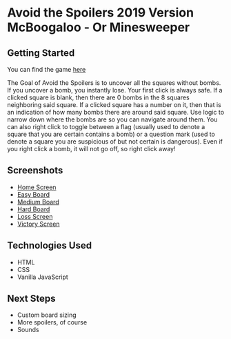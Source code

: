 # Avoid the Spoilers 2019 Version McBoogaloo - Or Minesweeper

## Getting Started

You can find the game [here](nicofasho.github.io/Dont-Explode)

The Goal of Avoid the Spoilers is to uncover all the squares without bombs. If you uncover a bomb, you instantly lose. Your first click is always safe. If a clicked square is blank, then there are 0 bombs in the 8 squares neighboring said square. If a clicked square has a number on it, then that is an indication of how many bombs there are around said square. Use logic to narrow down where the bombs are so you can navigate around them. You can also right click to toggle between a flag (usually used to denote a square that you are certain contains a bomb) or a question mark (used to denote a square you are suspicious of but not certain is dangerous). Even if you right click a bomb, it will not go off, so right click away!

## Screenshots

- [Home Screen](difficultyscreen.png)
- [Easy Board](easyboard.png)
- [Medium Board](mediumboard.png)
- [Hard Board](hardboard.png)
- [Loss Screen](loss.png)
- [Victory Screen](victory.png)

## Technologies Used

- HTML
- CSS
- Vanilla JavaScript

## Next Steps

- Custom board sizing
- More spoilers, of course
- Sounds